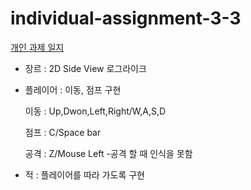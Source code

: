 # individual-assignment-3-3


[개인 과제 일지](https://www.notion.so/f20c5bf403a642a69636be60eb3ad505?pvs=4)

- 장르 : 2D Side View 로그라이크

- 플레이어 : 이동, 점프 구현

  이동 : Up,Dwon,Left,Right/W,A,S,D

  점프 : C/Space bar

  공격 : Z/Mouse Left
    -공격 할 때 인식을 못함

- 적 : 플레이어를 따라 가도록 구현
